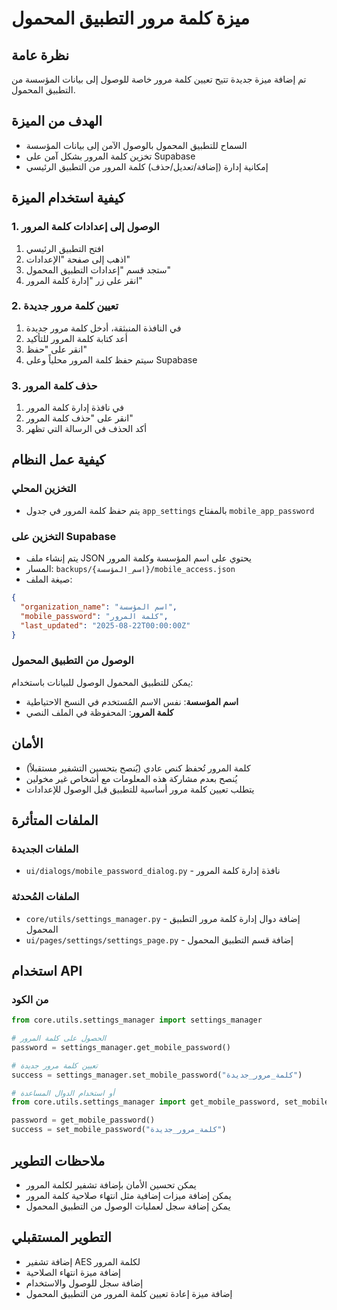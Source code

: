 # ميزة كلمة مرور التطبيق المحمول

## نظرة عامة
تم إضافة ميزة جديدة تتيح تعيين كلمة مرور خاصة للوصول إلى بيانات المؤسسة من التطبيق المحمول.

## الهدف من الميزة
- السماح للتطبيق المحمول بالوصول الآمن إلى بيانات المؤسسة
- تخزين كلمة المرور بشكل آمن على Supabase
- إمكانية إدارة (إضافة/تعديل/حذف) كلمة المرور من التطبيق الرئيسي

## كيفية استخدام الميزة

### 1. الوصول إلى إعدادات كلمة المرور
1. افتح التطبيق الرئيسي
2. اذهب إلى صفحة "الإعدادات"
3. ستجد قسم "إعدادات التطبيق المحمول"
4. انقر على زر "إدارة كلمة المرور"

### 2. تعيين كلمة مرور جديدة
1. في النافذة المنبثقة، أدخل كلمة مرور جديدة
2. أعد كتابة كلمة المرور للتأكيد
3. انقر على "حفظ"
4. سيتم حفظ كلمة المرور محلياً وعلى Supabase

### 3. حذف كلمة المرور
1. في نافذة إدارة كلمة المرور
2. انقر على "حذف كلمة المرور"
3. أكد الحذف في الرسالة التي تظهر

## كيفية عمل النظام

### التخزين المحلي
- يتم حفظ كلمة المرور في جدول `app_settings` بالمفتاح `mobile_app_password`

### التخزين على Supabase
- يتم إنشاء ملف JSON يحتوي على اسم المؤسسة وكلمة المرور
- المسار: `backups/{اسم_المؤسسة}/mobile_access.json`
- صيغة الملف:
```json
{
  "organization_name": "اسم المؤسسة",
  "mobile_password": "كلمة المرور",
  "last_updated": "2025-08-22T00:00:00Z"
}
```

### الوصول من التطبيق المحمول
يمكن للتطبيق المحمول الوصول للبيانات باستخدام:
- **اسم المؤسسة**: نفس الاسم المُستخدم في النسخ الاحتياطية
- **كلمة المرور**: المحفوظة في الملف النصي

## الأمان
- كلمة المرور تُحفظ كنص عادي (يُنصح بتحسين التشفير مستقبلاً)
- يُنصح بعدم مشاركة هذه المعلومات مع أشخاص غير مخولين
- يتطلب تعيين كلمة مرور أساسية للتطبيق قبل الوصول للإعدادات

## الملفات المتأثرة

### الملفات الجديدة
- `ui/dialogs/mobile_password_dialog.py` - نافذة إدارة كلمة المرور

### الملفات المُحدثة
- `core/utils/settings_manager.py` - إضافة دوال إدارة كلمة مرور التطبيق المحمول
- `ui/pages/settings/settings_page.py` - إضافة قسم التطبيق المحمول

## استخدام API

### من الكود
```python
from core.utils.settings_manager import settings_manager

# الحصول على كلمة المرور
password = settings_manager.get_mobile_password()

# تعيين كلمة مرور جديدة
success = settings_manager.set_mobile_password("كلمة_مرور_جديدة")

# أو استخدام الدوال المساعدة
from core.utils.settings_manager import get_mobile_password, set_mobile_password

password = get_mobile_password()
success = set_mobile_password("كلمة_مرور_جديدة")
```

## ملاحظات التطوير
- يمكن تحسين الأمان بإضافة تشفير لكلمة المرور
- يمكن إضافة ميزات إضافية مثل انتهاء صلاحية كلمة المرور
- يمكن إضافة سجل لعمليات الوصول من التطبيق المحمول

## التطوير المستقبلي
- إضافة تشفير AES لكلمة المرور
- إضافة ميزة انتهاء الصلاحية
- إضافة سجل للوصول والاستخدام
- إضافة ميزة إعادة تعيين كلمة المرور من التطبيق المحمول
